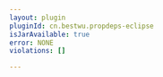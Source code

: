 ```yaml
---
layout: plugin
pluginId: cn.bestwu.propdeps-eclipse
isJarAvailable: true
error: NONE
violations: []

---
```

